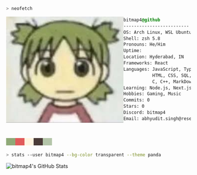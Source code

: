 ```zsh
> neofetch
```

<img align="left" src="https://raw.githubusercontent.com/BitMap4/BitMap4/refs/heads/master/yotsuba.jpg" alt="yotsuba.jpg" width="320" /> 

```css
bitmap4@github
-------------------------
OS: Arch Linux, WSL Ubuntu on Windows 11, iOS
Shell: zsh 5.8
Pronouns: He/Him
Uptime: 
Location: Hyderabad, IN
Frameworks: React
Languages: JavaScript, TypeScript,
           HTML, CSS, SQL, Python,
           C, C++, MarkDown, LaTeX,
Learning: Node.js, Next.js, Dart
Hobbies: Gaming, Music
Commits: 0
Stars: 0
Discord: bitmap4
Email: abhyudit.singh@research.iiit.ac.in
```
<p align="left">
  &nbsp; &nbsp; &nbsp; &nbsp; &nbsp;
  <div style="background: #8FA977; height: 20px; width: 25px;display: inline-block;"></div><div style="background: #E15B5B; height: 20px; width: 25px;display: inline-block;"></div><div style="background: #FFF4E0; height: 20px; width: 25px;display: inline-block;"></div><div style="background: #4A3B38; height: 20px; width: 25px;display: inline-block;"></div><div style="background: #B4C5A9; height: 20px; width: 25px;display: inline-block;"></div>
</p>

```zsh
> stats --user bitmap4 --bg-color transparent --theme panda
```

![bitmap4's GitHub Stats](https://github-readme-stats.vercel.app/api?username=bitmap4&show_icons=true&theme=panda&bg_color=00000000)
<!-- <img align="left" src="https://github-readme-stats.vercel.app/api?username=bitmap4&show_icons=true&theme=tokyonight&theme=transparent" alt="bitmap4's GitHub Stats" width="400" /> -->

<!-- <img align="left" src="https://github-readme-stats.vercel.app/api/top-langs/?username=bitmap4&layout=compact&theme=tokyonight&bg_color=000000" alt="bitmap4's Top Languages" width="400" /> -->